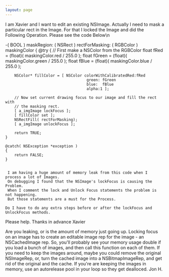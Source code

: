 ```yaml
---
layout: page
---
```


I am Xavier and I want to edit an existing NSImage.
Actually I need to mask a particular rect in the Image.
For that I locked the Image and did the Following Operation.
Please see the code Below\n

    
-( BOOL ) maskRegion: ( NSRect ) rectForMasking: ( RGBColor ) maskingColor
{
	@try
	{
		// First make a NSColor from the RGBColor
		float fRed		= (float)( maskingColor.red / 255.0 );
		float fGreen	= (float)( maskingColor.green / 255.0 );
		float fBlue		= (float)( maskingColor.blue / 255.0 );
		
		NSColor* fillColor = [ NSColor colorWithCalibratedRed:fRed
										green: fGreen 
										blue:  fBlue
										alpha:1 ];
		
		// Now set current drawing focus to our image and fill the rect with
		// the masking rect.
		[ a_imgImage lockFocus ];
		[ fillColor set ];
		NSRectFill( rectForMasking);
		[ a_imgImage unlockFocus ]; 
		
		return TRUE;
	}
	
	@catch( NSException *exception )
	{
		return FALSE;
	}


     I am having a huge amount of memory leak from this code when I process a lot of Images.
     On debugging I found that the NSImage's lockFocus is causing the Problem.
     When I comment the lock and Unlock Focus statements the problem is not happening.
     But those statements are a must for the Process.

    Do I have to do any extra steps before or after the lockFocus and UnlockFocus methods.
   Please help.
   Thanks in advance
   Xavier


Are you leaking, or is the amount of memory just going up. Locking focus on an image has to create an editable image rep for the image - an NSCachedImage rep. So, you'll probably see your memory usage double if you load a bunch of images, and then call this function on each of them. If you need to keep the images around, maybe you could remove the original NSImageRep, or, turn the cached image into a NSBitmapImageRep, and get rid of the original and the cache. If you're are keeping the images in memory, use an autorelease pool in your loop so they get dealloced. Jon H.
